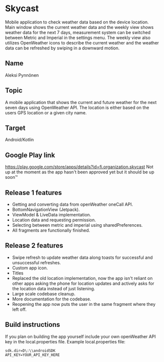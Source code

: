 # Skycast  
Mobile application to check weather data based on the device location. Main window shows the current weather data and the weekly view shows weather data for the next 7 days, measurement system can be switched between Metric and Imperial in the settings menu. The weekly view also utilizes OpenWeather icons to describe the current weather and the weather data can be refreshed by swiping in a downward motion.

## Name  
Aleksi Pynnönen  

## Topic  
A mobile application that shows the current and future weather for the next seven days using OpenWeather API. The location is either based on the users GPS location or a given city name.  

## Target  
Android/Kotlin  

## Google Play link  
https://play.google.com/store/apps/details?id=fi.organization.skycast
Not up at the moment as the app hasn't been approved yet but it should be up soon™

## Release 1 features
* Getting and converting data from openWeather oneCall API.
* BottomNavigationView (Jetpack).
* ViewModel & LiveData implementation.
* Location data and requesting permission.
* Selecting between metric and imperial using sharedPreferences.
* All fragments are functionally finished.

## Release 2 features
* Swipe refresh to update weather data along toasts for successful and unsuccessful refreshes.
* Custom app icon.
* Titles
* Replaced the old location implementation, now the app isn't reliant on other apps asking the phone for location updates and actively asks for the location data instead of just listening.
* Large scale codebase cleanup.
* More documentation for the codebase.
* Reopening the app now puts the user in the same fragment where they left off.

## Build instructions
If you plan on building the app yourself include your own openWeather API key in the local.properties file.
Example local.properties file:
```
sdk.dir=D\:\\androidSDK
API_KEY=YOUR_API_KEY_HERE
```
